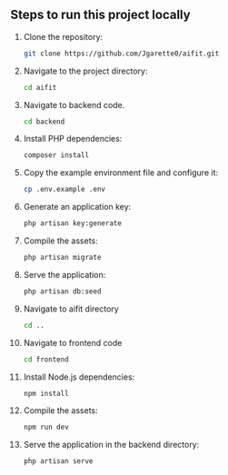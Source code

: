 ## Steps to run this project locally

1. Clone the repository:

    ```bash
    git clone https://github.com/Jgarette0/aifit.git
    ```

2. Navigate to the project directory:

    ```bash
    cd aifit
    ```

3. Navigate to backend code.

    ```bash
    cd backend
    ```

4. Install PHP dependencies:

    ```bash
    composer install
    ```

5. Copy the example environment file and configure it:

    ```bash
    cp .env.example .env
    ```

6. Generate an application key:

    ```bash
    php artisan key:generate
    ```

7. Compile the assets:

    ```bash
    php artisan migrate
    ```

8. Serve the application:

    ```bash
    php artisan db:seed
    ```

9. Navigate to aifit directory

    ```bash
    cd ..
    ```

10. Navigate to frontend code

    ```bash
    cd frontend
    ```

11. Install Node.js dependencies:

    ```bash
    npm install
    ```

12. Compile the assets:

    ```bash
    npm run dev
    ```

13. Serve the application in the backend directory:

    ```bash
    php artisan serve
    ```
